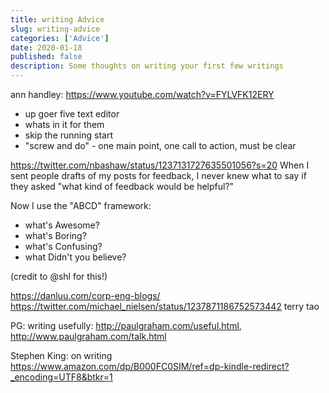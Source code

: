 ```yaml
---
title: writing Advice
slug: writing-advice
categories: ['Advice']
date: 2020-01-18
published: false
description: Some thoughts on writing your first few writings
---
```


ann handley: https://www.youtube.com/watch?v=FYLVFK12ERY
- up goer five text editor
- whats in it for them
- skip the running start
- "screw and do" - one main point, one call to action, must be clear


https://twitter.com/nbashaw/status/1237131727635501056?s=20
When I sent people drafts of my posts for feedback, I never knew what to say if they asked "what kind of feedback would be helpful?"

Now I use the "ABCD" framework:

- what's Awesome?
- what's Boring?
- what's Confusing?
- what Didn't you believe?

(credit to 
@shl
 for this!)


 https://danluu.com/corp-eng-blogs/
 https://twitter.com/michael_nielsen/status/1237871186752573442 terry tao


PG: writing usefully: http://paulgraham.com/useful.html, http://www.paulgraham.com/talk.html

 Stephen King: on writing https://www.amazon.com/dp/B000FC0SIM/ref=dp-kindle-redirect?_encoding=UTF8&btkr=1